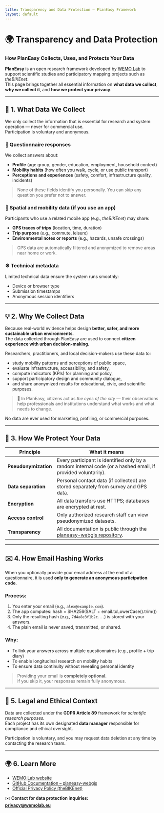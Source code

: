 ```yaml
---
title: Transparency and Data Protection – PlanEasy Framework
layout: default
---
```


# 🌍 Transparency and Data Protection  
### How PlanEasy Collects, Uses, and Protects Your Data

**PlanEasy** is an open research framework developed by [WEMO Lab](https://wemolab.eu) to support scientific studies and participatory mapping projects such as *theBIKEnet*.  
This page brings together all essential information on **what data we collect**, **why we collect it**, and **how we protect your privacy**.

---

## 🧭 1. What Data We Collect

We only collect the information that is essential for research and system operation — never for commercial use.  
Participation is voluntary and anonymous.

### 📝 Questionnaire responses
We collect answers about:
- **Profile** (age group, gender, education, employment, household context)  
- **Mobility habits** (how often you walk, cycle, or use public transport)  
- **Perceptions and experiences** (safety, comfort, infrastructure quality, incidents)  

> None of these fields identify you personally. You can skip any question you prefer not to answer.

### 📍 Spatial and mobility data (if you use an app)
Participants who use a related mobile app (e.g., *theBIKEnet*) may share:
- **GPS traces of trips** (location, time, duration)  
- **Trip purpose** (e.g., commute, leisure)  
- **Environmental notes or reports** (e.g., hazards, unsafe crossings)

> GPS data are automatically filtered and anonymized to remove areas near home or work.

### ⚙️ Technical metadata
Limited technical data ensure the system runs smoothly:
- Device or browser type  
- Submission timestamps  
- Anonymous session identifiers

---

## 💡 2. Why We Collect Data

Because real-world evidence helps design **better, safer, and more sustainable urban environments**.  
The data collected through PlanEasy are used to connect **citizen experience with urban decision-making**.

Researchers, practitioners, and local decision-makers use these data to:
- study mobility patterns and perceptions of public space,  
- evaluate infrastructure, accessibility, and safety,  
- compute indicators (KPIs) for planning and policy,  
- support participatory design and community dialogue,  
- and share anonymized results for educational, civic, and scientific purposes.

> 🧭 In PlanEasy, citizens act as *the eyes of the city* — their observations help professionals and institutions understand what works and what needs to change.

No data are ever used for marketing, profiling, or commercial purposes.

---

## 🔐 3. How We Protect Your Data

| Principle | What it means |
|------------|---------------|
| **Pseudonymization** | Every participant is identified only by a random internal code (or a hashed email, if provided voluntarily). |
| **Data separation** | Personal contact data (if collected) are stored separately from survey and GPS data. |
| **Encryption** | All data transfers use HTTPS; databases are encrypted at rest. |
| **Access control** | Only authorized research staff can view pseudonymized datasets. |
| **Transparency** | All documentation is public through the [planeasy-webgis repository](https://github.com/michetta91/planeasy-webgis). |

---

## ✉️ 4. How Email Hashing Works

When you optionally provide your email address at the end of a questionnaire, it is used **only to generate an anonymous participation code**.

### Process:
1. You enter your email (e.g., `alex@example.com`).  
2. The app computes: hash = SHA256(SALT + email.toLowerCase().trim())
3. Only the resulting hash (e.g., `7d4a8e3f1b2c...`) is stored with your answers.  
4. The plain email is never saved, transmitted, or shared.

### Why:
- To link your answers across multiple questionnaires (e.g., profile + trip diary)  
- To enable longitudinal research on mobility habits  
- To ensure data continuity without revealing personal identity

> Providing your email is **completely optional**.  
> If you skip it, your responses remain fully anonymous.

---

## 🧾 5. Legal and Ethical Context

Data are collected under the **GDPR Article 89** framework for *scientific research purposes*.  
Each project has its own designated **data manager** responsible for compliance and ethical oversight.

Participation is voluntary, and you may request data deletion at any time by contacting the research team.

---

## 🌍 6. Learn More

- [WEMO Lab website](https://wemolab.eu)  
- [GitHub Documentation – planeasy-webgis](https://github.com/michetta91/planeasy-webgis)  
- [Official Privacy Policy (theBIKEnet)](https://thebikenet.eu/privacy)

✉️ **Contact for data protection inquiries:**  
**privacy@wemolab.eu**


